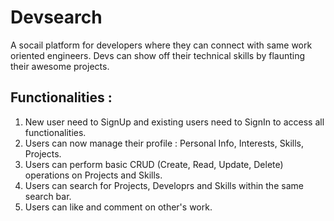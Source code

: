 # Devsearch
A socail platform for developers where they can connect with same work oriented engineers. Devs can show off their technical skills by flaunting their awesome projects.

## Functionalities : 
1. New user need to SignUp and existing users need to SignIn to access all functionalities.
2. Users can now manage their profile : Personal Info, Interests, Skills, Projects.
3. Users can perform basic CRUD (Create, Read, Update, Delete) operations on Projects and Skills.
4. Users can search for Projects, Developrs and Skills within the same search bar.
5. Users can like and comment on other's work.
